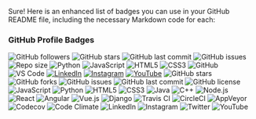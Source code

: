 Sure! Here is an enhanced list of badges you can use in your GitHub README file, including the necessary Markdown code for each:

### GitHub Profile Badges

  ![GitHub followers](https://img.shields.io/github/followers/TMHSDigital?style=social)
  ![GitHub stars](https://img.shields.io/github/stars/TMHSDigital?style=social)
  ![GitHub last commit](https://img.shields.io/github/last-commit/TMHSDigital/TMHSDigital)
  ![GitHub issues](https://img.shields.io/github/issues/TMHSDigital/TMHSDigital)
  ![Repo size](https://img.shields.io/github/repo-size/TMHSDigital/local-ai)
  ![Python](https://img.shields.io/badge/python-3.8-blue)
  ![JavaScript](https://img.shields.io/badge/JavaScript-F7DF1E?style=for-the-badge&logo=javascript&logoColor=black)
  ![HTML5](https://img.shields.io/badge/HTML5-E34F26?style=for-the-badge&logo=html5&logoColor=white)
  ![CSS3](https://img.shields.io/badge/CSS3-1572B6?style=for-the-badge&logo=css3&logoColor=white)
  ![GitHub](https://img.shields.io/badge/GitHub-181717?style=for-the-badge&logo=github&logoColor=white)
  ![VS Code](https://img.shields.io/badge/VS%20Code-007ACC?style=for-the-badge&logo=visual-studio-code&logoColor=white)
  [![LinkedIn](https://img.shields.io/badge/LinkedIn-0077B5?style=for-the-badge&logo=linkedin&logoColor=white)](https://www.linkedin.com/company/tm-hospitality-strategies/)
  [![Instagram](https://img.shields.io/badge/Instagram-E4405F?style=for-the-badge&logo=instagram&logoColor=white)](https://www.instagram.com/yourprofile/)
  [![YouTube](https://img.shields.io/badge/YouTube-FF0000?style=for-the-badge&logo=youtube&logoColor=white)](https://www.youtube.com/yourchannel/)
  ![GitHub stars](https://img.shields.io/github/stars/your-username/your-repo?style=for-the-badge) 
  ![GitHub forks](https://img.shields.io/github/forks/your-username/your-repo?style=for-the-badge) 
  ![GitHub issues](https://img.shields.io/github/issues/your-username/your-repo?style=for-the-badge) 
  ![GitHub last commit](https://img.shields.io/github/last-commit/your-username/your-repo?style=for-the-badge) 
  ![GitHub license](https://img.shields.io/github/license/your-username/your-repo?style=for-the-badge) 
  ![JavaScript](https://img.shields.io/badge/JavaScript-F7DF1E?style=for-the-badge&logo=javascript&logoColor=black) 
  ![Python](https://img.shields.io/badge/Python-3776AB?style=for-the-badge&logo=python&logoColor=white) 
  ![HTML5](https://img.shields.io/badge/HTML5-E34F26?style=for-the-badge&logo=html5&logoColor=white) 
  ![CSS3](https://img.shields.io/badge/CSS3-1572B6?style=for-the-badge&logo=css3&logoColor=white) 
  ![Java](https://img.shields.io/badge/Java-ED8B00?style=for-the-badge&logo=java&logoColor=white) 
  ![C++](https://img.shields.io/badge/C++-00599C?style=for-the-badge&logo=cplusplus&logoColor=white) 
  ![Node.js](https://img.shields.io/badge/Node.js-43853D?style=for-the-badge&logo=node-dot-js&logoColor=white) 
  ![React](https://img.shields.io/badge/React-20232A?style=for-the-badge&logo=react&logoColor=61DAFB) 
  ![Angular](https://img.shields.io/badge/Angular-DD0031?style=for-the-badge&logo=angular&logoColor=white) 
  ![Vue.js](https://img.shields.io/badge/Vue.js-4FC08D?style=for-the-badge&logo=vue-dot-js&logoColor=white) 
  ![Django](https://img.shields.io/badge/Django-092E20?style=for-the-badge&logo=django&logoColor=white) 
  ![Travis CI](https://img.shields.io/travis/com/your-username/your-repo?style=for-the-badge) 
  ![CircleCI](https://img.shields.io/circleci/build/github/your-username/your-repo?style=for-the-badge) 
  ![AppVeyor](https://img.shields.io/appveyor/build/your-username/your-repo?style=for-the-badge) 
  ![Codecov](https://img.shields.io/codecov/c/github/your-username/your-repo?style=for-the-badge) 
  ![Code Climate](https://img.shields.io/codeclimate/maintainability/your-username/your-repo?style=for-the-badge) 
  ![LinkedIn](https://img.shields.io/badge/LinkedIn-0077B5?style=for-the-badge&logo=linkedin&logoColor=white) 
  ![Instagram](https://img.shields.io/badge/Instagram-E4405F?style=for-the-badge&logo=instagram&logoColor=white) 
  ![Twitter](https://img.shields.io/badge/Twitter-1DA1F2?style=for-the-badge&logo=twitter&logoColor=white) 
  ![YouTube](https://img.shields.io/badge/YouTube-FF0000?style=for-the-badge&logo=youtube&logoColor=white)
